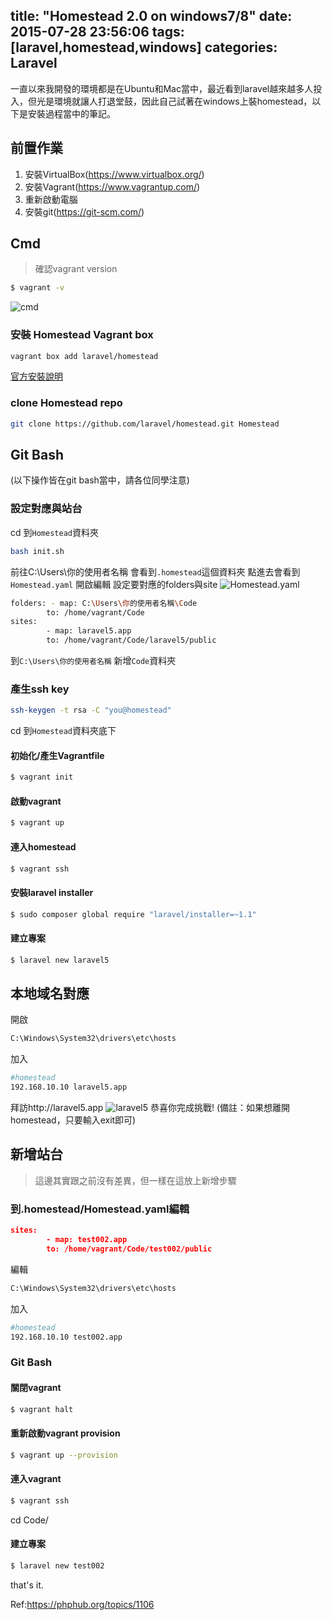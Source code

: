 title: "Homestead 2.0 on windows7/8"
date: 2015-07-28 23:56:06
tags: [laravel,homestead,windows]
categories: Laravel
---
一直以來我開發的環境都是在Ubuntu和Mac當中，最近看到laravel越來越多人投入，但光是環境就讓人打退堂鼓，因此自己試著在windows上裝homestead，以下是安裝過程當中的筆記。

<!-- more -->

## 前置作業
1. 安裝VirtualBox(https://www.virtualbox.org/)
2. 安裝Vagrant(https://www.vagrantup.com/)
3. 重新啟動電腦
4. 安裝git(https://git-scm.com/)

## Cmd
>確認vagrant version

``` bash
$ vagrant -v
```

![cmd](http://i.imgur.com/aRs35I1.png)

### 安裝 Homestead Vagrant box

``` bash
vagrant box add laravel/homestead
```
[官方安裝說明](http://laravel.tw/docs/5.1/homestead#installation-and-setup)

### clone Homestead repo

``` bash
git clone https://github.com/laravel/homestead.git Homestead
```

## Git Bash
(以下操作皆在git bash當中，請各位同學注意)

### 設定對應與站台
cd 到`Homestead`資料夾
``` bash
bash init.sh
```
前往C:\Users\你的使用者名稱
會看到`.homestead`這個資料夾
點進去會看到`Homestead.yaml`
開啟編輯
設定要對應的folders與site
![Homestead.yaml](http://i.imgur.com/tLLuk8j.png)

``` bash
folders: - map: C:\Users\你的使用者名稱\Code
        to: /home/vagrant/Code
sites:
        - map: laravel5.app
        to: /home/vagrant/Code/laravel5/public
```

到`C:\Users\你的使用者名稱` 新增`Code`資料夾

### 產生ssh key
``` bash
ssh-keygen -t rsa -C "you@homestead"
```

cd 到`Homestead`資料夾底下

#### 初始化/產生Vagrantfile

``` bash
$ vagrant init
```
#### 啟動vagrant
``` bash
$ vagrant up
```

#### 連入homestead
``` bash
$ vagrant ssh
```

#### 安裝laravel installer
``` bash
$ sudo composer global require "laravel/installer=~1.1"
```

#### 建立專案
``` bash
$ laravel new laravel5
```

## 本地域名對應
開啟
``` bash
C:\Windows\System32\drivers\etc\hosts
```

加入
``` bash
#homestead
192.168.10.10 laravel5.app
```

拜訪http://laravel5.app
![laravel5](http://i.imgur.com/TXTwVqv.png)
恭喜你完成挑戰!
(備註：如果想離開homestead，只要輸入exit即可)


## 新增站台
>這邊其實跟之前沒有差異，但一樣在這放上新增步驟

### 到.homestead/Homestead.yaml編輯
``` json
sites:
        - map: test002.app
        to: /home/vagrant/Code/test002/public
```

編輯
``` bash
C:\Windows\System32\drivers\etc\hosts
```

加入
``` bash
#homestead
192.168.10.10 test002.app
```

### Git Bash
#### 關閉vagrant
``` bash
$ vagrant halt
```

#### 重新啟動vagrant provision
``` bash
$ vagrant up --provision
```

#### 連入vagrant
``` bash
$ vagrant ssh
```

cd Code/

#### 建立專案
``` bash
$ laravel new test002
```

that's it.


Ref:https://phphub.org/topics/1106